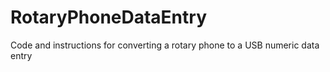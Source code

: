 # RotaryPhoneDataEntry
Code and instructions for converting a rotary phone to a USB numeric data entry
